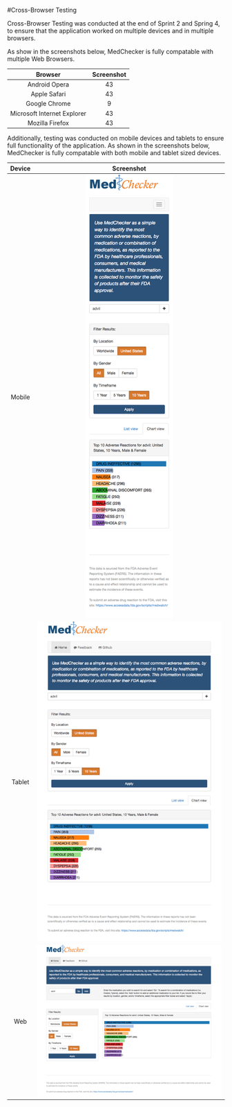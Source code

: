 #Cross-Browser Testing

Cross-Browser Testing was conducted at the end of Sprint 2 and Spring 4, to ensure that the application worked on multiple devices and in multiple browsers. 

As show in the screenshots below, MedChecker is fully compatable with multiple Web Browsers.

| Browser    |  Screenshot | 
|:---------:|:------------:|
| Android Opera|     43       |
| Apple Safari|     43       |
| Google Chrome     |      9       |
| Microsoft Internet Explorer|     43       |
| Mozilla Firefox|     43       |

Additionally, testing was conducted on mobile devices and tablets to ensure full functionality of the application. As shown in the screenshots below, MedChecker is fully compatable with both mobile and tablet sized devices.

| Device    |  Screenshot | 
|:---------:|:------------:|
| Mobile |     ![Mobile Screen Shot](https://github.com/IBCDBS/medchecker/blob/master/devops/testing/MedChecker_Mobile.jpg)     |
| Tablet |     ![Tablet Screen Shot](https://github.com/IBCDBS/medchecker/blob/master/devops/testing/MedChecker_Tablet.jpg)        |
| Web |     ![Web Screen Shot](https://github.com/IBCDBS/medchecker/blob/master/devops/testing/MedChecker_Web.jpg)        |
